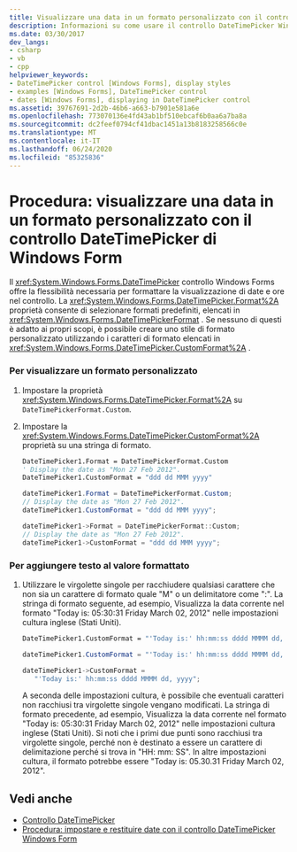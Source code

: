 ```yaml
---
title: Visualizzare una data in un formato personalizzato con il controllo DateTimePicker
description: Informazioni su come usare il controllo DateTimePicker Windows Forms per formattare la visualizzazione di date e ore nel controllo.
ms.date: 03/30/2017
dev_langs:
- csharp
- vb
- cpp
helpviewer_keywords:
- DateTimePicker control [Windows Forms], display styles
- examples [Windows Forms], DateTimePicker control
- dates [Windows Forms], displaying in DateTimePicker control
ms.assetid: 39767691-2d2b-46b6-a663-b7901e581a6e
ms.openlocfilehash: 773070136e4fd43ab1bf510ebcaf6b0aa6a7ba8a
ms.sourcegitcommit: dc2feef0794cf41dbac1451a13b8183258566c0e
ms.translationtype: MT
ms.contentlocale: it-IT
ms.lasthandoff: 06/24/2020
ms.locfileid: "85325836"
---
```

# <a name="how-to-display-a-date-in-a-custom-format-with-the-windows-forms-datetimepicker-control"></a>Procedura: visualizzare una data in un formato personalizzato con il controllo DateTimePicker di Windows Form
Il <xref:System.Windows.Forms.DateTimePicker> controllo Windows Forms offre la flessibilità necessaria per formattare la visualizzazione di date e ore nel controllo. La <xref:System.Windows.Forms.DateTimePicker.Format%2A> proprietà consente di selezionare formati predefiniti, elencati in <xref:System.Windows.Forms.DateTimePickerFormat> . Se nessuno di questi è adatto ai propri scopi, è possibile creare uno stile di formato personalizzato utilizzando i caratteri di formato elencati in <xref:System.Windows.Forms.DateTimePicker.CustomFormat%2A> .  
  
### <a name="to-display-a-custom-format"></a>Per visualizzare un formato personalizzato  
  
1. Impostare la proprietà <xref:System.Windows.Forms.DateTimePicker.Format%2A> su `DateTimePickerFormat.Custom`.  
  
2. Impostare la <xref:System.Windows.Forms.DateTimePicker.CustomFormat%2A> proprietà su una stringa di formato.  
  
    ```vb  
    DateTimePicker1.Format = DateTimePickerFormat.Custom  
    ' Display the date as "Mon 27 Feb 2012".  
    DateTimePicker1.CustomFormat = "ddd dd MMM yyyy"  
    ```  
  
    ```csharp  
    dateTimePicker1.Format = DateTimePickerFormat.Custom;  
    // Display the date as "Mon 27 Feb 2012".  
    dateTimePicker1.CustomFormat = "ddd dd MMM yyyy";  
    ```  
  
    ```cpp  
    dateTimePicker1->Format = DateTimePickerFormat::Custom;  
    // Display the date as "Mon 27 Feb 2012".  
    dateTimePicker1->CustomFormat = "ddd dd MMM yyyy";  
    ```  
  
### <a name="to-add-text-to-the-formatted-value"></a>Per aggiungere testo al valore formattato  
  
1. Utilizzare le virgolette singole per racchiudere qualsiasi carattere che non sia un carattere di formato quale "M" o un delimitatore come ":". La stringa di formato seguente, ad esempio, Visualizza la data corrente nel formato "Today is: 05:30:31 Friday March 02, 2012" nelle impostazioni cultura inglese (Stati Uniti).  
  
    ```vb  
    DateTimePicker1.CustomFormat = "'Today is:' hh:mm:ss dddd MMMM dd, yyyy"  
    ```  
  
    ```csharp  
    dateTimePicker1.CustomFormat = "'Today is:' hh:mm:ss dddd MMMM dd, yyyy";  
    ```  
  
    ```cpp  
    dateTimePicker1->CustomFormat =  
       "'Today is:' hh:mm:ss dddd MMMM dd, yyyy";  
    ```  
  
     A seconda delle impostazioni cultura, è possibile che eventuali caratteri non racchiusi tra virgolette singole vengano modificati. La stringa di formato precedente, ad esempio, Visualizza la data corrente nel formato "Today is: 05:30:31 Friday March 02, 2012" nelle impostazioni cultura inglese (Stati Uniti). Si noti che i primi due punti sono racchiusi tra virgolette singole, perché non è destinato a essere un carattere di delimitazione perché si trova in "HH: mm: SS". In altre impostazioni cultura, il formato potrebbe essere "Today is: 05.30.31 Friday March 02, 2012".  
  
## <a name="see-also"></a>Vedi anche

- [Controllo DateTimePicker](datetimepicker-control-windows-forms.md)
- [Procedura: impostare e restituire date con il controllo DateTimePicker Windows Form](how-to-set-and-return-dates-with-the-windows-forms-datetimepicker-control.md)
